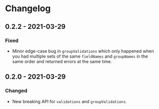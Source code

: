 # Changelog

## 0.2.2 - 2021-03-29

### Fixed

* Minor edge-case bug in `groupValidations` which only happened when you had multiple sets of the same `fieldNames` and `groupNames` in the same order and returned errors at the same time.

## 0.2.0 - 2021-03-29

### Changed

* New breaking API for `validations` and `groupValidations`.



